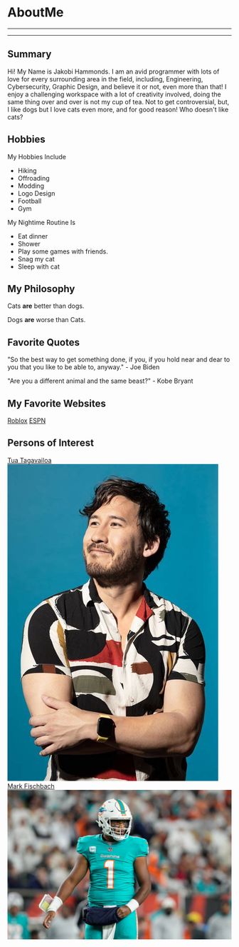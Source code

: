 # AboutMe
---
---
## Summary

Hi! My Name is Jakobi Hammonds. I am an avid programmer with lots of love for every surrounding area in the field, including, Engineering, Cybersecurity, Graphic Design, and believe it or not, even more than that! I enjoy a challenging workspace with a lot of creativity involved, doing the same thing over and over is not my cup of tea. Not to get controversial, but, I like dogs but I love cats even more, and for good reason! Who doesn't like cats?

[1]: https://instagram.com/tuamaann_
[2]: https://youtube.com/channel/UC7_YxT-KID8kRbqZo7MyscQ

Hobbies
-

My Hobbies Include

- Hiking
- Offroading
- Modding
- Logo Design
- Football
- Gym

My Nightime Routine Is
- Eat dinner
- Shower
- Play some games with friends.
- Snag my cat
- Sleep with cat


## My Philosophy

Cats <b>are</b> better than dogs.

Dogs <b>are</b> worse than Cats.

## Favorite Quotes

"So the best way to get something done, if you, if you hold near and dear to you that you like to be able to, anyway." - Joe Biden

"Are you a different animal and the same beast?" - Kobe Bryant

## My Favorite Websites

[Roblox](https://www.roblox.com "Hi :)")
[ESPN](https://www.espn.com "Hey whats up...")

## Persons of Interest

[Tua Tagavailoa][1]<br>
![Tua](https://github.com/jakobihammonds/aboutMe/blob/main/img/markF.jpg)
[Mark Fischbach][2]<br>
![Mark](https://github.com/jakobihammonds/aboutMe/blob/main/img/tuaT.jpg)




